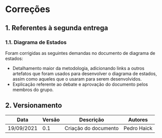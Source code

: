 # Correções
## 1. Referentes à segunda entrega
### 1.1. Diagrama de Estados
Foram corrigidas as seguintes demandas no documento de diagrama de estados:
 - Detalhamento maior da metodologia, adicionando links a outros artefatos que foram usados para desenvolver o diagrama de estados, assim como aqueles que o usaram para serem desenvolvidos.
 - Explicação referente ao debate e aprovação do documento pelos membros do grupo.

## 2. Versionamento
| Data       | Versão | Descrição            | Autores     |
| ---------- | ------ | -------------------- | ----------- |
| 19/09/2021 | 0.1    | Criação do documento | Pedro Haick |
